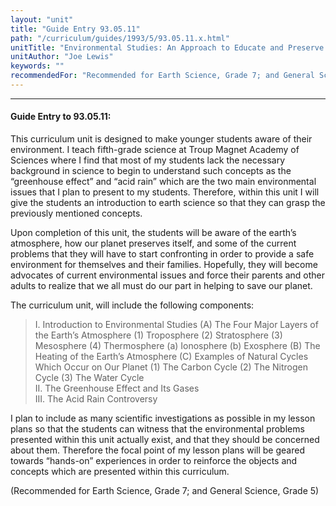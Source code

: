 ```yaml
---
layout: "unit"
title: "Guide Entry 93.05.11"
path: "/curriculum/guides/1993/5/93.05.11.x.html"
unitTitle: "Environmental Studies: An Approach to Educate and Preserve Our Planet"
unitAuthor: "Joe Lewis"
keywords: ""
recommendedFor: "Recommended for Earth Science, Grade 7; and General Science, Grade 5"
---
```

<body>
<hr/>
<h4>
Guide Entry to 93.05.11:
</h4>
This curriculum unit is designed to make younger students aware of their environment. I teach fifth-grade science at Troup Magnet Academy of Sciences where I find that most of my students lack the necessary background in science to begin to understand such concepts as the “greenhouse effect” and “acid rain” which are the two main environmental issues that I plan to present to my students. Therefore, within this unit I will give the students an introduction to earth science so that they can grasp the previously mentioned concepts.
<p>
Upon completion of this unit, the students will be aware of the earth’s atmosphere, how our planet preserves itself, and some of the current problems that they will have to start confronting in order to provide a safe environment for themselves and their families. Hopefully, they will become advocates of current environmental issues and force their parents and other adults to realize that we all must do our part in helping to save our planet.
</p>
<p>
The curriculum unit, will include the following components:
</p>
<blockquote>
<dl>
<dt>
I. Introduction to Environmental Studies  (A) The Four Major Layers of the Earth’s Atmosphere   (1) Troposphere   (2) Stratosphere   (3) Mesosphere   (4) Thermosphere    (a) Ionosphere    (b) Exosphere  (B) The Heating of the Earth’s Atmosphere  (C) Examples of Natural Cycles Which Occur on Our Planet   (1) The Carbon Cycle   (2) The Nitrogen Cycle   (3) The Water Cycle
<dt>
II. The Greenhouse Effect and Its Gases
<dt>
III. The Acid Rain Controversy
</dt>
</dt>
</dt>
</dl>
</blockquote>
I plan to include as many scientific investigations as possible in my lesson plans so that the students can witness that the environmental problems presented within this unit actually exist, and that they should be concerned about them. Therefore the focal point of my lesson plans will be geared towards “hands-on” experiences in order to reinforce the objects and concepts which are presented within this curriculum.
<p>
(Recommended for Earth Science, Grade 7; and General Science, Grade 5)
</p>
</body>